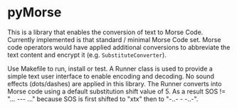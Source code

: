 pyMorse
======

This is a library that enables the conversion of text to Morse Code.
Currently implemented is that standard / minimal Morse Code set.
Morse code operators would have applied additional conversions to abbreviate
the text content and encrypt it (e.g. `SubstituteConverter`).

Use Makefile to run, install or test.  A Runner class is used to provide
a simple text user interface to enable encoding and decoding.  No sound effects
(dots/dashes) are applied in this library.  The Runner converts into Morse code
using a default substitution shift value of 5.  As a result SOS != "... --- ..."
because SOS is first shifted to "xtx" then to "-..- - -..-".
